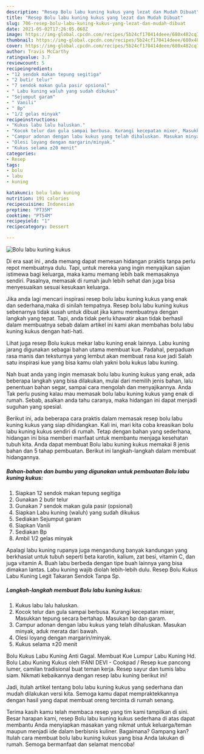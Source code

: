 ```yaml
---
description: "Resep Bolu labu kuning kukus yang lezat dan Mudah Dibuat"
title: "Resep Bolu labu kuning kukus yang lezat dan Mudah Dibuat"
slug: 706-resep-bolu-labu-kuning-kukus-yang-lezat-dan-mudah-dibuat
date: 2021-05-02T17:26:05.068Z
image: https://img-global.cpcdn.com/recipes/5b24cf170414deee/680x482cq70/bolu-labu-kuning-kukus-foto-resep-utama.jpg
thumbnail: https://img-global.cpcdn.com/recipes/5b24cf170414deee/680x482cq70/bolu-labu-kuning-kukus-foto-resep-utama.jpg
cover: https://img-global.cpcdn.com/recipes/5b24cf170414deee/680x482cq70/bolu-labu-kuning-kukus-foto-resep-utama.jpg
author: Travis McCarthy
ratingvalue: 3.7
reviewcount: 5
recipeingredient:
- "12 sendok makan tepung segitiga"
- "2 butir telur"
- "7 sendok makan gula pasir opsional"
- " Labu kuning waluh yang sudah dikukus"
- "Sejumput garam"
- " Vanili"
- " Bp"
- "1/2 gelas minyak"
recipeinstructions:
- "Kukus labu lalu haluskan."
- "Kocok telur dan gula sampai berbusa. Kurangi kecepatan mixer, Masukkan tepung secara bertahap. Masukan bp dan garam."
- "Campur adonan dengan labu kukus yang telah dihaluskan. Masukan minyak, aduk merata dari bawah."
- "Olesi loyang dengan margarin/minyak."
- "Kukus selama ±20 menit"
categories:
- Resep
tags:
- bolu
- labu
- kuning

katakunci: bolu labu kuning 
nutrition: 191 calories
recipecuisine: Indonesian
preptime: "PT35M"
cooktime: "PT54M"
recipeyield: "1"
recipecategory: Dessert

---
```



![Bolu labu kuning kukus](https://img-global.cpcdn.com/recipes/5b24cf170414deee/680x482cq70/bolu-labu-kuning-kukus-foto-resep-utama.jpg)

Di era  saat ini , anda memang dapat memesan hidangan praktis tanpa perlu repot membuatnya dulu. Tapi, untuk mereka yang ingin menyajikan sajian istimewa bagi keluarga, maka kamu memang lebih baik memasaknya sendiri. Pasalnya, memasak di rumah jauh lebih sehat dan juga bisa menyesuaikan sesuai kesukaan keluarga.

Jika anda lagi mencari inspirasi resep bolu labu kuning kukus yang enak dan sederhana,maka di sinilah tempatnya. Resep bolu labu kuning kukus  sebenarnya tidak susah untuk dibuat jika kamu membuatnya dengan langkah yang tepat. Tapi, anda tidak perlu khawatir akan tidak berhasil dalam membuatnya 
sebab dalam artikel ini kami akan membahas bolu labu kuning kukus dengan hati-hati.  

Lihat juga resep Bolu kukus mekar labu kuning enak lainnya. Labu kuning jarang digunakan sebagai bahan utama membuat kue. Padahal, perpaduan rasa manis dan teksturnya yang lembut akan membuat rasa kue jadi Salah satu inspirasi kue yang bisa kamu olah yakni bolu kukus labu kuning.

Nah buat anda yang ingin memasak bolu labu kuning kukus yang enak, ada beberapa langkah yang bisa dilakukan, mulai dari memilih jenis bahan, lalu penentuan bahan segar, sampai cara mengolah dan menyajikannya. Anda Tak perlu pusing kalau mau memasak bolu labu kuning kukus yang enak di rumah. Sebab, asalkan anda  tahu caranya, maka hidangan ini dapat menjadi suguhan yang spesial.

Berikut ini, ada beberapa cara praktis  dalam memasak resep bolu labu kuning kukus yang siap dihidangkan. Kali ini, mari kita coba kreasikan bolu labu kuning kukus sendiri di rumah. Tetap dengan bahan yang sederhana, hidangan ini bisa memberi manfaat untuk membantu menjaga kesehatan tubuh kita. Anda dapat membuat Bolu labu kuning kukus memakai 8 jenis bahan dan 5 tahap pembuatan. Berikut ini langkah-langkah dalam membuat hidangannya.

<!--inarticleads1-->

##### Bahan-bahan dan bumbu yang digunakan untuk pembuatan Bolu labu kuning kukus:

1. Siapkan 12 sendok makan tepung segitiga
1. Gunakan 2 butir telur
1. Gunakan 7 sendok makan gula pasir (opsional)
1. Siapkan  Labu kuning (waluh) yang sudah dikukus
1. Sediakan Sejumput garam
1. Siapkan  Vanili
1. Sediakan  Bp
1. Ambil 1/2 gelas minyak


Apalagi labu kuning rupanya juga mengandung banyak kandungan yang berkhasiat untuk tubuh seperti beta karotin, kalium, zat besi, vitamin C, dan juga vitamin A. Buah labu berbeda dengan tipe buah lainnya yang bisa dimakan lantas. Labu kuning wajib diolah lebih-lebih dulu. Resep Bolu Kukus Labu Kuning Legit Takaran Sendok Tanpa Sp. 

<!--inarticleads2-->

##### Langkah-langkah membuat Bolu labu kuning kukus:

1. Kukus labu lalu haluskan.
1. Kocok telur dan gula sampai berbusa. Kurangi kecepatan mixer, Masukkan tepung secara bertahap. Masukan bp dan garam.
1. Campur adonan dengan labu kukus yang telah dihaluskan. Masukan minyak, aduk merata dari bawah.
1. Olesi loyang dengan margarin/minyak.
1. Kukus selama ±20 menit


Bolu Kukus Labu Kuning Anti Gagal. Membuat Kue Lumpur Labu Kuning Hd. Bolu Labu Kuning Kukus oleh IFANI DEVI - Cookpad / Resep kue pancong lumer, camilan tradisional buat teman kerja. Resep sayur dan tumis labu siam. Nikmati kebaikannya dengan resep labu kuning berikut ini! 

Jadi, itulah artikel tentang  bolu labu kuning kukus  yang sederhana dan mudah dilakukan versi kita. Semoga kamu dapat mempraktekkannya dengan hasil yang dapat membuat oreng tercinta di rumah senang. 

Terima kasih kamu telah membaca resep yang tim kami tampilkan di sini. Besar harapan kami, resep  Bolu labu kuning kukus sederhana di atas dapat membantu Anda menyiapkan masakan yang nikmat untuk keluarga/teman maupun menjadi ide dalam berbisnis kuliner. Bagaimana? Gampang kan? Itulah cara membuat bolu labu kuning kukus yang bisa Anda lakukan di rumah. Semoga bermanfaat dan selamat mencoba!

